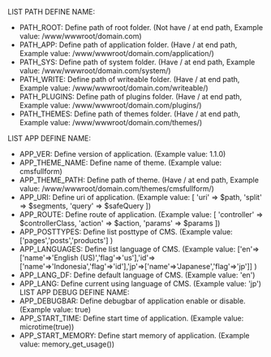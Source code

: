 LIST PATH DEFINE NAME:
- PATH_ROOT: Define path of root folder. (Not have / at end path, Example value: /www/wwwroot/domain.com)
- PATH_APP: Define path of application folder. (Have / at end path, Example value: /www/wwwroot/domain.com/application/)
- PATH_SYS: Define path of system folder. (Have / at end path, Example value: /www/wwwroot/domain.com/system/)
- PATH_WRITE: Define path of writeable folder. (Have / at end path, Example value: /www/wwwroot/domain.com/writeable/)
- PATH_PLUGINS: Define path of plugins folder. (Have / at end path, Example value: /www/wwwroot/domain.com/plugins/)
- PATH_THEMES: Define path of themes folder. (Have / at end path, Example value: /www/wwwroot/domain.com/themes/)

LIST APP DEFINE NAME:
- APP_VER: Define version of application. (Example value: 1.1.0)
- APP_THEME_NAME: Define name of theme. (Example value: cmsfullform)
- APP_THEME_PATH: Define path of theme. (Have / at end path, Example value: /www/wwwroot/domain.com/themes/cmsfullform/)
- APP_URI: Define uri of application. (Example value: [ 'uri'   => $path, 'split' => $segments, 'query' => $safeQuery ])
- APP_ROUTE: Define route of application. (Example value: [ 'controller' => $controllerClass, 'action' => $action, 'params' => $params ])   
- APP_POSTTYPES: Define list posttype of CMS. (Example value: ['pages','posts','products'] )
- APP_LANGUAGES: Define list language of CMS. (Example value: ['en'=>['name'=>'English (US)','flag'=>'us'],'id'=>['name'=>'Indonesia','flag'=>'id'],'jp'=>['name'=>'Japanese','flag'=>'jp']] )
- APP_LANG_DF: Define default language of CMS. (Example value: 'en')
- APP_LANG: Define current using language of CMS. (Example value: 'jp')
LIST APP DEBUG DEFINE NAME:
- APP_DEBUGBAR: Define debugbar of application enable or disable. (Example value: true)
- APP_START_TIME: Define start time of application. (Example value: microtime(true))
- APP_START_MEMORY: Define start memory of application. (Example value: memory_get_usage())
